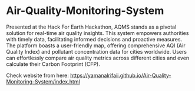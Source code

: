 # Air-Quality-Monitoring-System

Presented at the Hack For Earth Hackathon, AQMS stands as a pivotal solution for real-time air quality insights. 
This system empowers authorities with timely data, facilitating informed decisions and proactive measures. 
The platform boasts a user-friendly map, offering comprehensive AQI (Air Quality Index) and pollutant concentration data for cities worldwide. 
Users can effortlessly compare air quality metrics across different cities and even calculate their Carbon Footprint (CFP). 

Check website from here: https://yamanalrifaii.github.io/Air-Quality-Monitoring-System/index.html 
